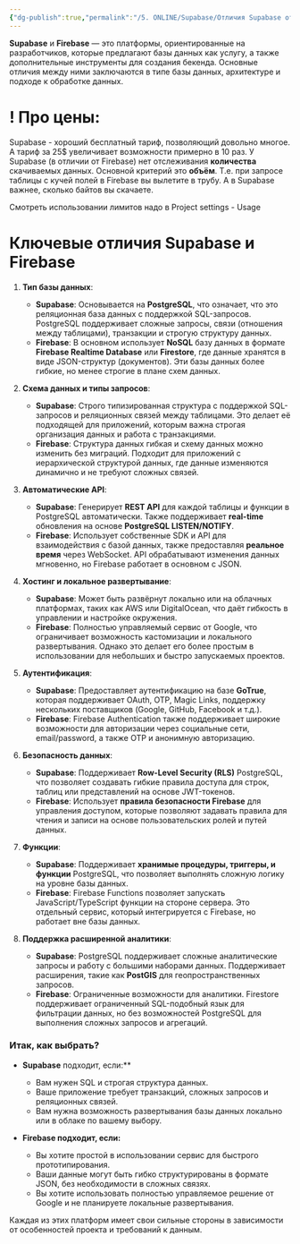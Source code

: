 ```yaml
---
{"dg-publish":true,"permalink":"/5. ONLINE/Supabase/Отличия Supabase от других Баз данных/","created":"2024-11-07T14:29:36.618-03:00","updated":"2024-11-07T14:37:21.028-03:00"}
---
```



**Supabase** и **Firebase** — это платформы, ориентированные на разработчиков, которые предлагают базы данных как услугу, а также дополнительные инструменты для создания бекенда. Основные отличия между ними заключаются в типе базы данных, архитектуре и подходе к обработке данных.

# ! Про цены:
Supabase - хороший бесплатный тариф, позволяющий довольно многое. А тариф за 25$ увеличивает возможности примерно в 10 раз.
У Supabase (в отличии от Firebase) нет отслеживания **количества** скачиваемых данных. Основной критерий это **объём**. Т.е. при запросе таблицы с кучей полей в Firebase вы вылетите в трубу. А в Supabase важнее, сколько байтов вы скачаете.

Смотреть использовании лимитов надо в Project settings - Usage
# Ключевые отличия Supabase и Firebase

1. **Тип базы данных**:
   - **Supabase**: Основывается на **PostgreSQL**, что означает, что это реляционная база данных с поддержкой SQL-запросов. PostgreSQL поддерживает сложные запросы, связи (отношения между таблицами), транзакции и строгую структуру данных.
   - **Firebase**: В основном использует **NoSQL** базу данных в формате **Firebase Realtime Database** или **Firestore**, где данные хранятся в виде JSON-структур (документов). Эти базы данных более гибкие, но менее строгие в плане схем данных.

2. **Схема данных и типы запросов**:
   - **Supabase**: Строго типизированная структура с поддержкой SQL-запросов и реляционных связей между таблицами. Это делает её подходящей для приложений, которым важна строгая организация данных и работа с транзакциями.
   - **Firebase**: Структура данных гибкая и схему данных можно изменить без миграций. Подходит для приложений с иерархической структурой данных, где данные изменяются динамично и не требуют сложных связей.

3. **Автоматические API**:
   - **Supabase**: Генерирует **REST API** для каждой таблицы и функции в PostgreSQL автоматически. Также поддерживает **real-time** обновления на основе **PostgreSQL LISTEN/NOTIFY**.
   - **Firebase**: Использует собственные SDK и API для взаимодействия с базой данных, также предоставляя **реальное время** через WebSocket. API обрабатывают изменения данных мгновенно, но Firebase работает в основном с JSON.

4. **Хостинг и локальное развертывание**:
   - **Supabase**: Может быть развёрнут локально или на облачных платформах, таких как AWS или DigitalOcean, что даёт гибкость в управлении и настройке окружения.
   - **Firebase**: Полностью управляемый сервис от Google, что ограничивает возможность кастомизации и локального развертывания. Однако это делает его более простым в использовании для небольших и быстро запускаемых проектов.

5. **Аутентификация**:
   - **Supabase**: Предоставляет аутентификацию на базе **GoTrue**, которая поддерживает OAuth, OTP, Magic Links, поддержку нескольких поставщиков (Google, GitHub, Facebook и т.д.).
   - **Firebase**: Firebase Authentication также поддерживает широкие возможности для авторизации через социальные сети, email/password, а также OTP и анонимную авторизацию.

6. **Безопасность данных**:
   - **Supabase**: Поддерживает **Row-Level Security (RLS)** PostgreSQL, что позволяет создавать гибкие правила доступа для строк, таблиц или представлений на основе JWT-токенов.
   - **Firebase**: Использует **правила безопасности Firebase** для управления доступом, которые позволяют задавать правила для чтения и записи на основе пользовательских ролей и путей данных.

7. **Функции**:
   - **Supabase**: Поддерживает **хранимые процедуры, триггеры, и функции** PostgreSQL, что позволяет выполнять сложную логику на уровне базы данных.
   - **Firebase**: Firebase Functions позволяет запускать JavaScript/TypeScript функции на стороне сервера. Это отдельный сервис, который интегрируется с Firebase, но работает вне базы данных.

8. **Поддержка расширенной аналитики**:
   - **Supabase**: PostgreSQL поддерживает сложные аналитические запросы и работу с большими наборами данных. Поддерживает расширения, такие как **PostGIS** для геопространственных запросов.
   - **Firebase**: Ограниченные возможности для аналитики. Firestore поддерживает ограниченный SQL-подобный язык для фильтрации данных, но без возможностей PostgreSQL для выполнения сложных запросов и агрегаций.

### Итак, как выбрать?

- **Supabase** подходит, если:**
  - Вам нужен SQL и строгая структура данных.
  - Ваше приложение требует транзакций, сложных запросов и реляционных связей.
  - Вам нужна возможность развертывания базы данных локально или в облаке по вашему выбору.

- **Firebase подходит, если:**
  - Вы хотите простой в использовании сервис для быстрого прототипирования.
  - Ваши данные могут быть гибко структурированы в формате JSON, без необходимости в сложных связях.
  - Вы хотите использовать полностью управляемое решение от Google и не планируете локальные развертывания.

Каждая из этих платформ имеет свои сильные стороны в зависимости от особенностей проекта и требований к данным.